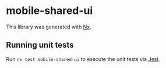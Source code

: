 # mobile-shared-ui

This library was generated with [Nx](https://nx.dev).

## Running unit tests

Run `nx test mobile-shared-ui` to execute the unit tests via [Jest](https://jestjs.io).
